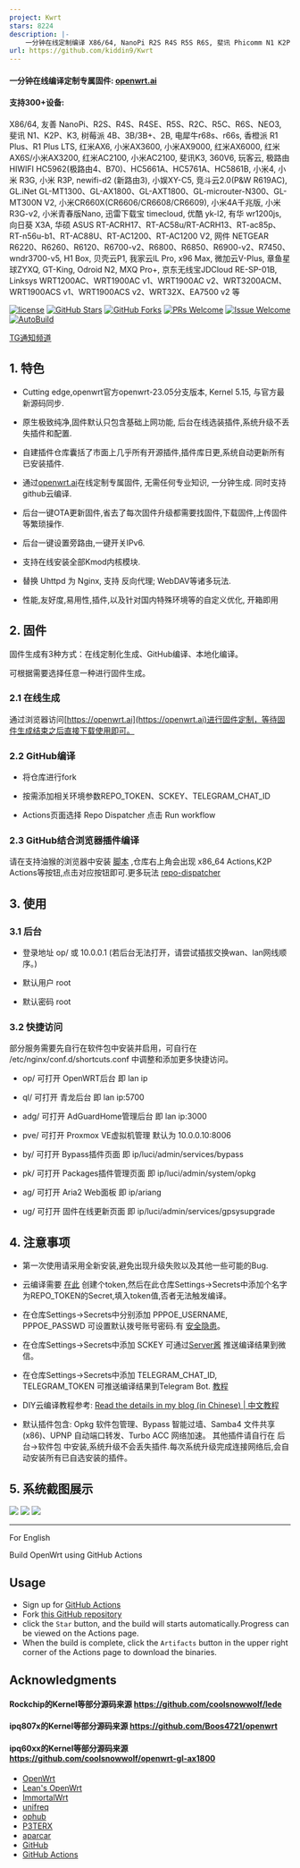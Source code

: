```yaml
---
project: Kwrt
stars: 8224
description: |-
    一分钟在线定制编译 X86/64, NanoPi R2S R4S R5S R6S, 斐讯 Phicomm N1 K2P,  树莓派 Raspberry Pi, 香橙派 Orange Pi, 红米AX6, 小米AX3600, 小米AX9000, 红米AX6S 小米AX3200, 红米AC2100, 华硕ASUS, 网件NETGEAR 等主流软硬路由
url: https://github.com/kiddin9/Kwrt
---
```


#### 一分钟在线编译定制专属固件: [openwrt.ai](https://openwrt.ai)
#### 支持300+设备:
X86/64, 友善 NanoPi、R2S、R4S、R4SE、R5S、R2C、R5C、R6S、NEO3, 斐讯 N1、K2P、K3, 树莓派 4B、3B/3B+、2B, 电犀牛r68s、r66s, 香橙派 R1 Plus、R1 Plus LTS, 红米AX6, 小米AX3600, 小米AX9000, 红米AX6000, 红米AX6S/小米AX3200, 红米AC2100, 小米AC2100, 斐讯K3,  360V6, 玩客云, 极路由 HIWIFI HC5962(极路由4、B70)、HC5661A、HC5761A、HC5861B, 小米4, 小米 R3G, 小米 R3P, newifi-d2 (新路由3), 小娱XY-C5, 竞斗云2.0(P&W R619AC), GL.iNet GL-MT1300、GL-AX1800、GL-AXT1800、GL-microuter-N300、GL-MT300N V2, 小米CR660X(CR6606/CR6608/CR6609), 小米4A千兆版, 小米 R3G-v2, 小米青春版Nano, 迅雷下载宝 timecloud, 优酷 yk-l2, 有华 wr1200js, 向日葵 X3A, 华硕 ASUS RT-ACRH17、RT-AC58u/RT-ACRH13、RT-ac85p、RT-n56u-b1、RT-AC88U、RT-AC1200、RT-AC1200 V2, 网件 NETGEAR R6220、R6260、R6120、R6700-v2、R6800、R6850、R6900-v2、R7450、wndr3700-v5, H1 Box, 贝壳云P1, 我家云lL Pro, x96 Max, 微加云V-Plus, 章鱼星球ZYXQ, GT-King, Odroid N2, MXQ Pro+, 京东无线宝JDCloud RE-SP-01B, Linksys WRT1200AC、WRT1900AC v1、WRT1900AC v2、WRT3200ACM、WRT1900ACS v1、WRT1900ACS v2、WRT32X、EA7500 v2 等

[1]: https://img.shields.io/badge/license-GPLV2-brightgreen.svg
[2]: /LICENSE
[3]: https://img.shields.io/badge/PRs-welcome-brightgreen.svg
[4]: https://github.com/kiddin9/OpenWrt_x86-r2s-r4s/pulls
[5]: https://img.shields.io/badge/Issues-welcome-brightgreen.svg
[6]: https://github.com/kiddin9/OpenWrt_x86-r2s-r4s/issues/new
[7]: https://img.shields.io/github/v/release/hyird/Action-Openwrt
[8]: https://github.com/kiddin9/OpenWrt_x86-r2s-r4s/releases
[10]: https://img.shields.io/badge/Contact-telegram-blue
[11]: https://t.me/opwrt
[12]: https://github.com/kiddin9/OpenWrt_x86-r2s-r4s/actions/workflows/Openwrt-AutoBuild.yml/badge.svg
[13]: https://github.com/kiddin9/OpenWrt_x86-r2s-r4s/actions

[![license][1]][2]
[![GitHub Stars](https://img.shields.io/github/stars/kiddin9/OpenWrt_x86-r2s-r4s.svg?style=flat-square&label=Stars)](https://github.com/kiddin9/OpenWrt_x86-r2s-r4s/stargazers)
[![GitHub Forks](https://img.shields.io/github/forks/kiddin9/OpenWrt_x86-r2s-r4s.svg?style=flat-square&label=Forks)](https://github.com/kiddin9/OpenWrt_x86-r2s-r4s/fork)
[![PRs Welcome][3]][4]
[![Issue Welcome][5]][6]
[![AutoBuild][12]][13]

<a href="https://t.me/opwrt" target="_blank">TG通知频道</a>
## 1. **特色**

+ Cutting edge,openwrt官方openwrt-23.05分支版本, Kernel 5.15, 与官方最新源码同步.

+ 原生极致纯净,固件默认只包含基础上网功能, 后台在线选装插件,系统升级不丢失插件和配置.

+ 自建插件仓库囊括了市面上几乎所有开源插件,插件库日更,系统自动更新所有已安装插件.

+ 通过[openwrt.ai](https://openwrt.ai)在线定制专属固件, 无需任何专业知识, 一分钟生成. 同时支持github云编译.

+ 后台一键OTA更新固件,省去了每次固件升级都需要找固件,下载固件,上传固件等繁琐操作.

+ 后台一键设置旁路由,一键开关IPv6.

+ 支持在线安装全部Kmod内核模块.

+ 替换 Uhttpd 为 Nginx, 支持 反向代理; WebDAV等诸多玩法.

+ 性能,友好度,易用性,插件,以及针对国内特殊环境等的自定义优化, 开箱即用

## 2. **固件**

固件生成有3种方式：在线定制化生成、GitHub编译、本地化编译。

可根据需要选择任意一种进行固件生成。

### 2.1 **在线生成**

通过浏览器访问[https://openwrt.ai](https://openwrt.ai)进行固件定制，等待固件生成结束之后直接下载使用即可。

### 2.2 **GitHub编译**

+ 将仓库进行fork

+ 按需添加相关环境参数REPO_TOKEN、SCKEY、TELEGRAM_CHAT_ID

+ Actions页面选择 Repo Dispatcher 点击 Run workflow
### 2.3 **GitHub结合浏览器插件编译**
请在支持油猴的浏览器中安装 [脚本](https://greasyfork.org/scripts/407616-github-actions-trigger/code/Github%20Actions%20Trigger.user.js) ,仓库右上角会出现 x86_64 Actions,K2P Actions等按钮,点击对应按钮即可.更多玩法 [repo-dispatcher](https://github.com/tete1030/github-repo-dispatcher)

## 3. **使用**

### 3.1 **后台**

+ 登录地址 op/ 或 10.0.0.1 (若后台无法打开，请尝试插拔交换wan、lan网线顺序。)

+ 默认用户 root

+ 默认密码 root

### 3.2 **快捷访问**
部分服务需要先自行在软件包中安装并启用，可自行在 /etc/nginx/conf.d/shortcuts.conf 中调整和添加更多快捷访问。

+ op/ 可打开 OpenWRT后台 即 lan ip

+ ql/ 可打开 青龙后台 即 lan ip:5700

+ adg/ 可打开 AdGuardHome管理后台 即 lan ip:3000

+ pve/ 可打开 Proxmox VE虚拟机管理 默认为 10.0.0.10:8006

+ by/ 可打开 Bypass插件页面 即 ip/luci/admin/services/bypass

+ pk/ 可打开 Packages插件管理页面 即 ip/luci/admin/system/opkg

+ ag/ 可打开 Aria2 Web面板 即 ip/ariang

+ ug/ 可打开 固件在线更新页面 即 ip/luci/admin/services/gpsysupgrade

## 4. **注意事项**

+ 第一次使用请采用全新安装,避免出现升级失败以及其他一些可能的Bug.

+ 云编译需要 [在此](https://github.com/settings/tokens) 创建个token,然后在此仓库Settings->Secrets中添加个名字为REPO_TOKEN的Secret,填入token值,否者无法触发编译。

+ 在仓库Settings->Secrets中分别添加 PPPOE_USERNAME, PPPOE_PASSWD 可设置默认拨号账号密码.有 [安全隐患](https://github.com/kiddin9/OpenWrt_x86-r2s-r4s/issues/23)。

+ 在仓库Settings->Secrets中添加 SCKEY 可通过[Server酱](http://sc.ftqq.com) 推送编译结果到微信。

+ 在仓库Settings->Secrets中添加 TELEGRAM_CHAT_ID, TELEGRAM_TOKEN 可推送编译结果到Telegram Bot. [教程](https://longnight.github.io/2018/12/12/Telegram-Bot-notifications)

+ DIY云编译教程参考: [Read the details in my blog (in Chinese) | 中文教程](https://p3terx.com/archives/build-openwrt-with-github-actions.html)


+ 默认插件包含: Opkg 软件包管理、Bypass 智能过墙、Samba4 文件共享(x86)、UPNP 自动端口转发、Turbo ACC 网络加速。
其他插件请自行在 后台->软件包 中安装,系统升级不会丢失插件.每次系统升级完成连接网络后,会自动安装所有已自选安装的插件。

## 5. **系统截图展示**
![](https://github.com/kiddin9/luci-theme-edge/raw/master/Screenshots/1.png)
![](https://github.com/kiddin9/luci-theme-edge/raw/master/Screenshots/3.png)
![](https://github.com/kiddin9/luci-theme-edge/raw/master/Screenshots/8.png)


------
For English

Build OpenWrt using GitHub Actions

## Usage

- Sign up for [GitHub Actions](https://github.com/features/actions/signup)
- Fork [this GitHub repository](https://github.com/kiddin9/OpenWrt)
- click the `Star` button, and the build will starts automatically.Progress can be viewed on the Actions page.
- When the build is complete, click the `Artifacts` button in the upper right corner of the Actions page to download the binaries.


## Acknowledgments

#### Rockchip的Kernel等部分源码来源 https://github.com/coolsnowwolf/lede
#### ipq807x的Kernel等部分源码来源 https://github.com/Boos4721/openwrt
#### ipq60xx的Kernel等部分源码来源 https://github.com/coolsnowwolf/openwrt-gl-ax1800

- [OpenWrt](https://github.com/openwrt/openwrt)
- [Lean's OpenWrt](https://github.com/coolsnowwolf/lede)
- [ImmortalWrt](https://github.com/immortalwrt/immortalwrt)
- [unifreq](https://github.com/unifreq/openwrt_packit)
- [ophub](https://github.com/ophub/amlogic-s9xxx-openwrt)
- [P3TERX](https://github.com/P3TERX/Actions-OpenWrt/blob/master/LICENSE)
- [aparcar](https://github.com/openwrt/asu)
- [GitHub](https://github.com)
- [GitHub Actions](https://github.com/features/actions)



